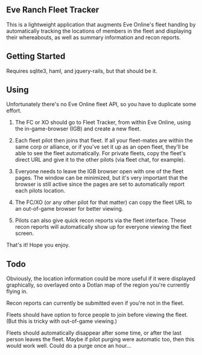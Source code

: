Eve Ranch Fleet Tracker
----------------------

This is a lightweight application that augments Eve Online's fleet
handlng by automatically tracking the locations of members in the fleet
and displaying their whereabouts, as well as summary information and
recon reports.

Getting Started
---------------

Requires sqlite3, haml, and jquery-rails, but that should be it.

Using
-----

Unfortunately there's no Eve Online fleet API, so you have to duplicate
some effort.

1. The FC or XO should go to Fleet Tracker, from within Eve Online,
using the in-game-browser (IGB) and create a new fleet.

2. Each fleet pilot then joins that fleet. If all your fleet-mates are
within the same corp or alliance, or if you've set it up as an open
fleet, they'll be able to see the fleet automatically. For private
fleets, copy the fleet's direct URL and give it to the other pilots (via
fleet chat, for example).

3. Everyone needs to leave the IGB browser open with one of the fleet
pages. The window can be minimized, but it's very important that the
browser is still active since the pages are set to automatically report
each pilots location.

4. The FC/XO (or any other pilot for that matter) can copy the fleet URL
to an out-of-game browser for better viewing.

5. Pilots can also give quick recon reports via the fleet interface.
These recon reports will automatically show up for everyone viewing the
fleet screen.

That's it! Hope you enjoy.

Todo
----

Obviously, the location information could be more useful if it were
displayed graphically, so overlayed onto a Dotlan map of the region
you're currently flying in.

Recon reports can currently be submitted even if you're not in the fleet.

Fleets should have option to force people to join before viewing the fleet. (But this is tricky with out-of-game viewing.)

Fleets should automatically disappear after some time, or after the last person leaves the fleet. Maybe if pilot purging were automatic too, then this would work well. Could do a purge once an hour...
